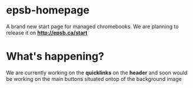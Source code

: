 # epsb-homepage
A brand new start page for managed chromebooks. We are planning to release it on **http://epsb.ca/start**

# What's happening?
We are currently working on the __quicklinks__ on the **header** and soon would be working on the main buttons situated ontop of the background image 
